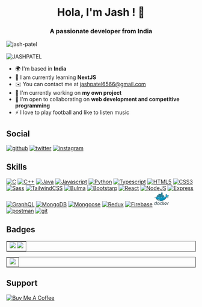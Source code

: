 <h1 align="center">Hola, I'm Jash ! 👋</h1>
<h3 class="string" align="center">A passionate developer from India</h3>
<p align="left"> <img src="https://komarev.com/ghpvc/?username=JASH-PATEL-6566&label=Profile%20views&color=0e75b6&style=flat" alt="jash-patel" /> </p>
<img align="center" src="https://github-profile-trophy.vercel.app/?username=JASH-PATEL-6566&theme=oldie" alt="JASHPATEL" />

- 🌍 I'm based in <b>India</b>
- 📝 I am currently learning **NextJS**
- ✉️ You can contact me at [jashpatel6566@gmail.com](mailto:jashpatel6566@gmail.com)
- 🚀 I'm currently working on **my own project**
- 🤝 I'm open to collaborating on <b>web development and competitive programming</b>
- ⚡ I love to play football and like to listen music

<!-- <h3 align="left">Connect with me:</h3>
<p align="left">
  <a href="https://twitter.com/Tobeaprogramme1" target="blank"><img align="center" src="https://raw.githubusercontent.com/rahuldkjain/github-profile-readme-generator/master/src/images/icons/Social/twitter.svg" alt="JASHPATEL" height="30" width="40" /></a>
  <a href="https://www.linkedin.com/in/jash-patel-57a7311ba/" target="blank"><img align="center" src="https://raw.githubusercontent.com/rahuldkjain/github-profile-readme-generator/master/src/images/icons/Social/linked-in-alt.svg" alt="JASHPATEL" height="30" width="40" /></a>
  <a href="https://www.instagram.com/j_a_s_h_6566/" target="blank"><img align="center" src="https://raw.githubusercontent.com/rahuldkjain/github-profile-readme-generator/master/src/images/icons/Social/instagram.svg" alt="JASHPATEL" height="30" width="40" /></a>
<a href="https://redux.js.org/" target="_blank" ><img src="https://raw.githubusercontent.com/danielcranney/readme-generator/main/public/icons/skills/redux-colored.svg" height="40" width="40" alt="Redux"/></a>
</p> -->

<p align="left">
<h2>Social</h2>

<a href="https://www.github.com/JASH-PATEL-6566" target="_blank" ><img src="https://www.profileme.dev/_next/image?url=https%3A%2F%2Fraw.githubusercontent.com%2Fdanielcranney%2Freadme-generator%2Fmain%2Fpublic%2Ficons%2Fsocials%2Fgithub-dark.svg&w=32&q=75" height="40" width="40" alt="github"/></a>
<a href="https://www.twitter.com/JASHPATEL1511" target="_blank" ><img src="https://www.profileme.dev/_next/image?url=https%3A%2F%2Fraw.githubusercontent.com%2Fdanielcranney%2Freadme-generator%2Fmain%2Fpublic%2Ficons%2Fsocials%2Ftwitter.svg&w=32&q=75" height="40" width="40" alt="twitter"/></a>
<a href="http://www.instagram.com/j_a_s_h_6566" target="_blank" ><img src="https://www.profileme.dev/_next/image?url=https%3A%2F%2Fraw.githubusercontent.com%2Fdanielcranney%2Freadme-generator%2Fmain%2Fpublic%2Ficons%2Fsocials%2Finstagram.svg&w=32&q=75" height="40" width="40" alt="instagram"/></a>
</p>

<p align="left"> <h2>Skills</h2>

<a href="https://docs.microsoft.com/en-us/cpp/?view=msvc-170" target="_blank" ><img src="https://raw.githubusercontent.com/danielcranney/readme-generator/main/public/icons/skills/c-colored.svg" height="40" width="40" alt="C"/></a>
<a href="https://docs.microsoft.com/en-us/cpp/?view=msvc-170" target="_blank" ><img src="https://raw.githubusercontent.com/danielcranney/readme-generator/main/public/icons/skills/cplusplus-colored.svg" height="40" width="40" alt="C++"/></a>
<a href="https://www.oracle.com/java/" target="_blank" ><img src="https://raw.githubusercontent.com/danielcranney/readme-generator/main/public/icons/skills/java-colored.svg" height="40" width="40" alt="Java"/></a>
<a href="https://developer.mozilla.org/en-US/docs/Web/JavaScript" target="_blank" ><img src="https://raw.githubusercontent.com/danielcranney/readme-generator/main/public/icons/skills/javascript-colored.svg" height="40" width="40" alt="Javascript"/></a>
<a href="https://www.python.org/" target="_blank" ><img src="https://upload.wikimedia.org/wikipedia/commons/thumb/c/c3/Python-logo-notext.svg/121px-Python-logo-notext.svg.png" height="40" width="40" alt="Python"/></a>
<a href="https://www.typescriptlang.org/" target="_blank" ><img src="https://raw.githubusercontent.com/danielcranney/readme-generator/main/public/icons/skills/typescript-colored.svg" height="40" width="40" alt="Typescript"/></a>
<a href="https://developer.mozilla.org/en-US/docs/Glossary/HTML5" target="_blank" ><img src="https://raw.githubusercontent.com/danielcranney/readme-generator/main/public/icons/skills/html5-colored.svg" height="40" width="40" alt="HTML5"/></a>
<a href="https://www.w3.org/TR/CSS/#css" target="_blank" ><img src="https://raw.githubusercontent.com/danielcranney/readme-generator/main/public/icons/skills/css3-colored.svg" height="40" width="40" alt="CSS3"/></a>
<a href="https://sass-lang.com/" target="_blank" ><img src="https://raw.githubusercontent.com/danielcranney/readme-generator/main/public/icons/skills/sass-colored.svg" height="40" width="40" alt="Sass"/></a>
<a href="https://tailwindcss.com/" target="_blank" ><img src="https://raw.githubusercontent.com/danielcranney/readme-generator/main/public/icons/skills/tailwindcss-colored.svg" height="40" width="40" alt="TailwindCSS"/></a>
<a href="https://bulma.io/" target="_blank" ><img src="https://bulma.io/assets/Bulma%20Icon.svg" height="40" width="40" alt="Bulma"/></a>
<a href="https://getbootstrap.com/" target="_blank" ><img src="https://raw.githubusercontent.com/danielcranney/readme-generator/main/public/icons/skills/bootstrap-colored.svg" height="40" width="40" alt="Bootstarp"/></a>
<a href="https://reactjs.org/" target="_blank" ><img src="https://raw.githubusercontent.com/danielcranney/readme-generator/main/public/icons/skills/react-colored.svg" height="40" width="40" alt="React"/></a>
<a href="https://nodejs.org/en/" target="_blank" ><img src="https://raw.githubusercontent.com/danielcranney/readme-generator/main/public/icons/skills/nodejs-colored.svg" height="40" width="40" alt="NodeJS"/></a>
<a href="https://expressjs.com/" target="_blank" ><img src="https://raw.githubusercontent.com/danielcranney/readme-generator/main/public/icons/skills/express-colored-dark.svg" height="40" width="40" alt="Express"/></a>
<a href="https://graphql.org/" target="_blank" ><img src="https://raw.githubusercontent.com/danielcranney/readme-generator/main/public/icons/skills/graphql-colored.svg" height="40" width="40" alt="GraphQL"/></a>
<a href="https://www.mongodb.com/" target="_blank" ><img src="https://raw.githubusercontent.com/danielcranney/readme-generator/main/public/icons/skills/mongodb-colored.svg" height="40" width="40" alt="MongoDB"/></a>
<a href="https://mongoosejs.com/docs/guide.html" target="_blank" ><img src="https://avatars.githubusercontent.com/u/7552965?s=400&v=4" height="40" width="40" alt="Mongoose"/></a>
<a href="https://redux.js.org/introduction/getting-started" target="_blank" ><img src="https://cdn.worldvectorlogo.com/logos/redux.svg" height="40" width="40" alt="Redux"/></a>
<a href="https://firebase.google.com/" target="_blank" ><img src="https://raw.githubusercontent.com/danielcranney/readme-generator/main/public/icons/skills/firebase-colored.svg" height="40" width="40" alt="Firebase"/></a>
<a href="https://www.docker.com/" target="_blank" ><img src="https://raw.githubusercontent.com/devicons/devicon/master/icons/docker/docker-original-wordmark.svg" height="40" width="40" alt="docker"/></a>
<a href="https://www.postman.com/" target="_blank" ><img src="https://camo.githubusercontent.com/93b32389bf746009ca2370de7fe06c3b5146f4c99d99df65994f9ced0ba41685/68747470733a2f2f7777772e766563746f726c6f676f2e7a6f6e652f6c6f676f732f676574706f73746d616e2f676574706f73746d616e2d69636f6e2e737667" height="40" width="40" alt="postman"/></a>
<a href="https://git-scm.com/" target="_blank" ><img src="https://camo.githubusercontent.com/fbfcb9e3dc648adc93bef37c718db16c52f617ad055a26de6dc3c21865c3321d/68747470733a2f2f7777772e766563746f726c6f676f2e7a6f6e652f6c6f676f732f6769742d73636d2f6769742d73636d2d69636f6e2e737667" height="40" width="40" alt="git"/></a>
</p>



<h2>Badges</h2>
<table align="center" border="none"> <td>
<img width="48%" src="https://github-readme-stats.vercel.app/api?username=JASH-PATEL-6566&show_icons=true&theme=dark" />
<img width="48%" src="https://github-readme-streak-stats.herokuapp.com/?user=JASH-PATEL-6566&theme=dark" />
</td> </table>
<table border="none" align="center"> <td>
<img src="https://github-readme-stats.vercel.app/api/top-langs/?username=JASH-PATEL-6566&layout=compact&theme=dark" />
</td> </table>

<h2>Support</h2>

<a href="https://www.buymeacoffee.com/jashpatel6566" target="_blank"><img src="https://cdn.buymeacoffee.com/buttons/v2/default-yellow.png" alt="Buy Me A Coffee" style="height: 60px !important;width: 217px !important;" ></a>
